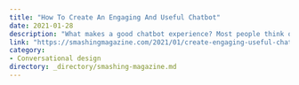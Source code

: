 ```yaml
---
title: "How To Create An Engaging And Useful Chatbot"
date: 2021-01-28
description: "What makes a good chatbot experience? Most people think of witty responses and machine learning, but the basis of a chatbot UX is actually rooted in content strategy. Learn how to develop a chatbot that sounds human and engages people."
link: "https://smashingmagazine.com/2021/01/create-engaging-useful-chatbot/"
category:
- Conversational design
directory: _directory/smashing-magazine.md
---
```

